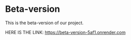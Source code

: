 # Beta-version
This is the beta-version of our project.

HERE IS THE LINK:
https://beta-version-5af1.onrender.com
